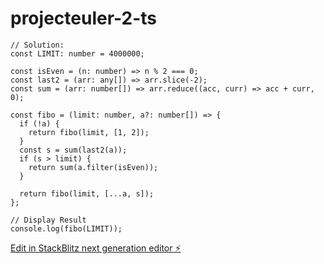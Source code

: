 # projecteuler-2-ts
```
// Solution:
const LIMIT: number = 4000000;

const isEven = (n: number) => n % 2 === 0;
const last2 = (arr: any[]) => arr.slice(-2);
const sum = (arr: number[]) => arr.reduce((acc, curr) => acc + curr, 0);

const fibo = (limit: number, a?: number[]) => {
  if (!a) {
    return fibo(limit, [1, 2]);
  }
  const s = sum(last2(a));
  if (s > limit) {
    return sum(a.filter(isEven));
  }

  return fibo(limit, [...a, s]);
};

// Display Result
console.log(fibo(LIMIT));
```

[Edit in StackBlitz next generation editor ⚡️](https://stackblitz.com/~/github.com/honorablemention/projecteuler-2-ts)
